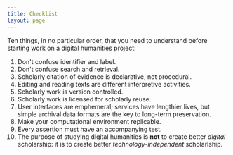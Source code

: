 ```yaml
---
title: Checklist
layout: page
---
```


Ten things, in no particular order, that you need to understand before starting work
on a digital humanities project:

1. Don't confuse identifier and label.
2. Don't confuse search and retrieval.
3. Scholarly citation of evidence is declarative, not procedural.
4. Editing and reading texts are different interpretive activities.
5. Scholarly work is version controlled.
6. Scholarly work is licensed for scholarly reuse.
7. User interfaces are emphemeral; services have lengthier lives, but simple archival data formats are the key to long-term preservation.
8. Make your computational environment replicable.
9. Every assertion must have an accompanying test.
8. The purpose of studying digital humanities is **not** to create better *digital* scholarship:  it is to create better *technology-independent* scholarlship.


